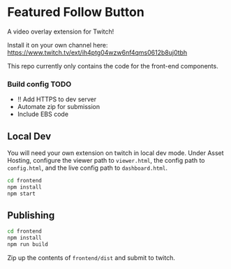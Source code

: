 # Featured Follow Button

A video overlay extension for Twitch!

Install it on your own channel here:
https://www.twitch.tv/ext/ih4ptg04wzw6nf4qms0612b8uj0tbh

This repo currently only contains the code for the front-end components.

### Build config TODO
 * !! Add HTTPS to dev server
 * Automate zip for submission
 * Include EBS code

## Local Dev
You will need your own extension on twitch in local dev mode.
Under Asset Hosting, configure the viewer path to `viewer.html`,
the config path to `config.html`, and the live config path
to `dashboard.html`.

```sh
cd frontend
npm install
npm start
```

## Publishing

```sh
cd frontend
npm install
npm run build
```

Zip up the contents of `frontend/dist` and submit to twitch.
